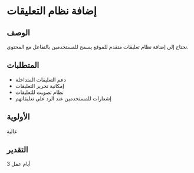 # إضافة نظام التعليقات

## الوصف
نحتاج إلى إضافة نظام تعليقات متقدم للموقع يسمح للمستخدمين بالتفاعل مع المحتوى.

## المتطلبات
- دعم التعليقات المتداخلة
- إمكانية تحرير التعليقات
- نظام تصويت للتعليقات
- إشعارات للمستخدمين عند الرد على تعليقاتهم

## الأولوية
عالية

## التقدير
3 أيام عمل 